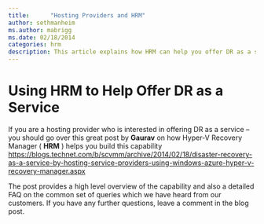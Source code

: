 ```yaml
---
title:      "Hosting Providers and HRM"
author: sethmanheim
ms.author: mabrigg
ms.date: 02/18/2014
categories: hrm
description: This article explains how HRM can help you offer DR as a service.
---
```

# Using HRM to Help Offer DR as a Service

If you are a hosting provider who is interested in offering DR as a service – you should go over this great post by **Gaurav** on how Hyper-V Recovery Manager ( **HRM** ) helps you build this capability <https://blogs.technet.com/b/scvmm/archive/2014/02/18/disaster-recovery-as-a-service-by-hosting-service-providers-using-windows-azure-hyper-v-recovery-manager.aspx>

The post provides a high level overview of the capability and also a detailed FAQ on the common set of queries which we have heard from our customers. If you have any further questions, leave a comment in the blog post.
